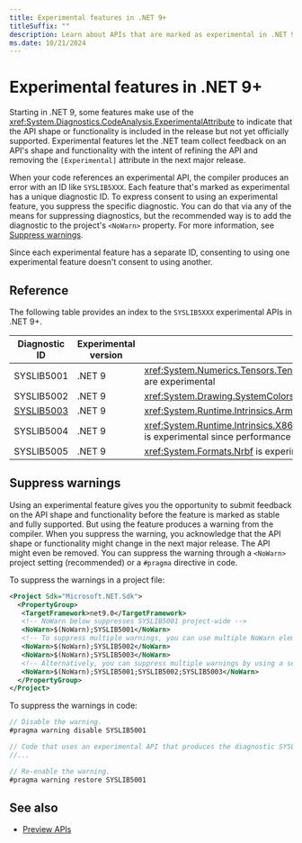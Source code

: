 ```yaml
---
title: Experimental features in .NET 9+
titleSuffix: ""
description: Learn about APIs that are marked as experimental in .NET 9 and later versions that produce SYSLIB compiler warnings.
ms.date: 10/21/2024
---
```


# Experimental features in .NET 9+

Starting in .NET 9, some features make use of the <xref:System.Diagnostics.CodeAnalysis.ExperimentalAttribute> to indicate that the API shape or functionality is included in the release but not yet officially supported. Experimental features let the .NET team collect feedback on an API's shape and functionality with the intent of refining the API and removing the `[Experimental]` attribute in the next major release.

When your code references an experimental API, the compiler produces an error with an ID like `SYSLIB5XXX`. Each feature that's marked as experimental has a unique diagnostic ID. To express consent to using an experimental feature, you suppress the specific diagnostic. You can do that via any of the means for suppressing diagnostics, but the recommended way is to add the diagnostic to the project's `<NoWarn>` property. For more information, see [Suppress warnings](#suppress-warnings).

Since each experimental feature has a separate ID, consenting to using one experimental feature doesn't consent to using another.

## Reference

The following table provides an index to the `SYSLIB5XXX` experimental APIs in .NET 9+.

| Diagnostic ID | Experimental version | Description |
| - | - | - |
| SYSLIB5001 | .NET 9 | <xref:System.Numerics.Tensors.Tensor%601> and related APIs in <xref:System.Numerics.Tensors> are experimental |
| SYSLIB5002 | .NET 9 | <xref:System.Drawing.SystemColors> alternate colors are experimental |
| [SYSLIB5003](./syslib5003.md) | .NET 9 | <xref:System.Runtime.Intrinsics.Arm.Sve> is experimental |
| SYSLIB5004 | .NET 9 | <xref:System.Runtime.Intrinsics.X86.X86Base.DivRem(System.UInt32,System.Int32,System.Int32)> is experimental since performance is not as optimized as `T.DivRem` |
| SYSLIB5005 | .NET 9 | <xref:System.Formats.Nrbf> is experimental |

## Suppress warnings

Using an experimental feature gives you the opportunity to submit feedback on the API shape and functionality before the feature is marked as stable and fully supported. But using the feature produces a warning from the compiler. When you suppress the warning, you acknowledge that the API shape or functionality might change in the next major release. The API might even be removed. You can suppress the warning through a `<NoWarn>` project setting (recommended) or a `#pragma` directive in code.

To suppress the warnings in a project file:

```xml
<Project Sdk="Microsoft.NET.Sdk">
  <PropertyGroup>
   <TargetFramework>net9.0</TargetFramework>
   <!-- NoWarn below suppresses SYSLIB5001 project-wide -->
   <NoWarn>$(NoWarn);SYSLIB5001</NoWarn>
   <!-- To suppress multiple warnings, you can use multiple NoWarn elements -->
   <NoWarn>$(NoWarn);SYSLIB5002</NoWarn>
   <NoWarn>$(NoWarn);SYSLIB5003</NoWarn>
   <!-- Alternatively, you can suppress multiple warnings by using a semicolon-delimited list -->
   <NoWarn>$(NoWarn);SYSLIB5001;SYSLIB5002;SYSLIB5003</NoWarn>
  </PropertyGroup>
</Project>
```

To suppress the warnings in code:

```csharp
// Disable the warning.
#pragma warning disable SYSLIB5001

// Code that uses an experimental API that produces the diagnostic SYSLIB5001
//...

// Re-enable the warning.
#pragma warning restore SYSLIB5001
```

## See also

- [Preview APIs](../apicompat/preview-apis.md)
